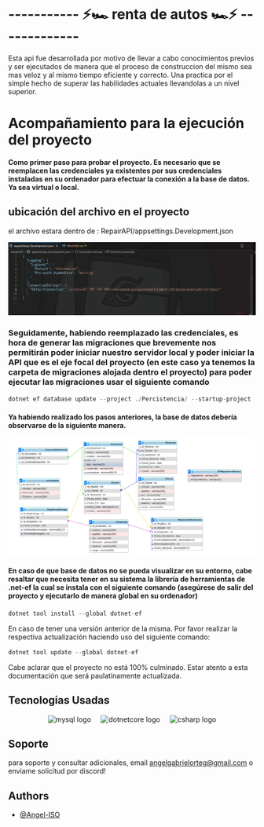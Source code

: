 
#    ----------- ⚡🏎️ renta de autos 🏎️⚡ -------------

Esta api fue desarrollada por motivo de llevar a cabo conocimientos previos y ser ejecutados de manera que el proceso de construccion del mismo sea mas veloz y al mismo tiempo eficiente y correcto. Una practica por el simple hecho de superar las habilidades actuales llevandolas a un nivel superior.


#  Acompañamiento para la ejecución del proyecto


#### Como primer paso para probar el proyecto. Es necesario que se reemplacen las credenciales ya existentes por sus credenciales instaladas en su ordenador para efectuar la conexión a la base de datos. Ya sea virtual o local.


## ubicación del archivo en el proyecto


el archivo estara dentro de : RepairAPI/appsettings.Development.json

![ubicacion del archivo](/Media/ubCredenciales.png)


### Seguidamente, habiendo reemplazado las credenciales, es hora de generar las migraciones que brevemente nos permitirán poder iniciar nuestro servidor local y poder iniciar la API que es el eje focal del proyecto (en este caso ya tenemos la carpeta de migraciones alojada dentro el proyecto) para poder ejecutar las migraciones usar el siguiente comando




```c#
dotnet ef database update --project ./Percistencia/ --startup-project ./RepairAPI/
```






#### Ya habiendo realizado los pasos anteriores, la base de datos debería observarse de la siguiente manera. 




![base de datos](/Media/diagramadb.png)

#### En caso de que base de datos no se pueda visualizar en su entorno, cabe resaltar que necesita tener en su sistema la librería de herramientas de .net-ef la cual se instala con el siguiente comando (asegúrese de salir del proyecto y ejecutarlo de manera global en su ordenador)


```c#
dotnet tool install --global dotnet-ef
```

En caso de tener una versión anterior de la misma. Por favor realizar la respectiva actualización haciendo uso del siguiente comando:


```c#
dotnet tool update --global dotnet-ef
```

Cabe aclarar que el proyecto no está 100% culminado. Estar atento a esta documentación que será paulatinamente actualizada.



## Tecnologias Usadas

<div align="center">
  <img src="https://cdn.jsdelivr.net/gh/devicons/devicon/icons/mysql/mysql-original.svg" height="40" alt="mysql logo"  />
  <img width="12" />
  <img src="https://cdn.jsdelivr.net/gh/devicons/devicon/icons/dotnetcore/dotnetcore-original.svg" height="40" alt="dotnetcore logo"  />
  <img width="12" />
  <img src="https://cdn.jsdelivr.net/gh/devicons/devicon/icons/csharp/csharp-original.svg" height="40" alt="csharp logo"  />
</div>


## Soporte

para soporte y consultar adicionales, email angelgabrielorteg@gmail.com o enviame solicitud por discord!

## Authors

- [@Angel-ISO](https://www.github.com/Angel-ISO)

